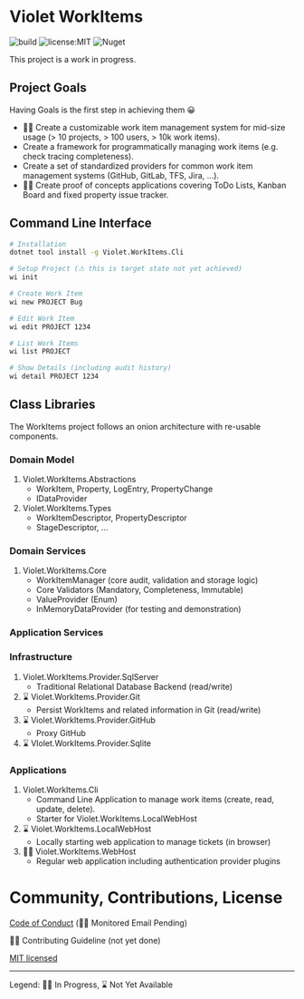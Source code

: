 # Violet WorkItems

![build](https://github.com/violetgrass/workitems/workflows/Build-CI/badge.svg)
![license:MIT](https://img.shields.io/github/license/violetgrass/workitems?style=flat-square)
![Nuget](https://img.shields.io/nuget/v/Violet.WorkItems.Core?style=flat-square)

This project is a work in progress.

## Project Goals

Having Goals is the first step in achieving them 😀

- 🏃‍♂️ Create a customizable work item management system for mid-size usage (> 10 projects, > 100 users, > 10k work items).
- Create a framework for programmatically managing work items (e.g. check tracing completeness).
- Create a set of standardized providers for common work item management systems (GitHub, GitLab, TFS, Jira, ...).
- 🏃‍♂️ Create proof of concepts applications covering ToDo Lists, Kanban Board and fixed property issue tracker.

## Command Line Interface
````sh
# Installation
dotnet tool install -g Violet.WorkItems.Cli
````

````sh
# Setup Project (⚠ this is target state not yet achieved)
wi init

# Create Work Item
wi new PROJECT Bug

# Edit Work Item
wi edit PROJECT 1234

# List Work Items
wi list PROJECT

# Show Details (including audit history)
wi detail PROJECT 1234
````

## Class Libraries

The WorkItems project follows an onion architecture with re-usable components.

### Domain Model

1. Violet.WorkItems.Abstractions
   - WorkItem, Property, LogEntry, PropertyChange
   - IDataProvider
1. Violet.WorkItems.Types
   - WorkItemDescriptor, PropertyDescriptor
   - StageDescriptor, ...

### Domain Services

1. Violet.WorkItems.Core
   - WorkItemManager (core audit, validation and storage logic)
   - Core Validators (Mandatory, Completeness, Immutable)
   - ValueProvider (Enum)
   - InMemoryDataProvider (for testing and demonstration)

### Application Services

### Infrastructure

1. Violet.WorkItems.Provider.SqlServer
   - Traditional Relational Database Backend (read/write)
1. ⌛ Violet.WorkItems.Provider.Git
   - Persist WorkItems and related information in Git (read/write)
1. ⌛ Violet.WorkItems.Provider.GitHub
   - Proxy GitHub
1. ⌛ VIolet.WorkItems.Provider.Sqlite

### Applications

1. Violet.WorkItems.Cli
   - Command Line Application to manage work items (create, read, update, delete).
   - Starter for Violet.WorkItems.LocalWebHost
1. ⌛ Violet.WorkItems.LocalWebHost
   - Locally starting web application to manage tickets (in browser)
1. 🏃‍♂️ Violet.WorkItems.WebHost
   - Regular web application including authentication provider plugins

# Community, Contributions, License

[Code of Conduct](CODE_OF_CONDUCT.md) (🏃‍♂️ Monitored Email Pending)

🏃‍♂️ Contributing Guideline (not yet done)

[MIT licensed](LICENSE.md)

---

Legend: 🏃‍♂️ In Progress, ⌛ Not Yet Available